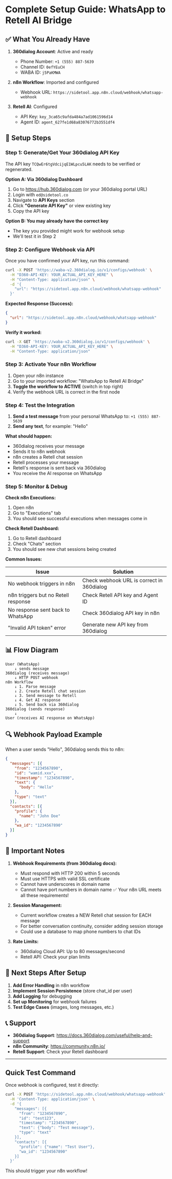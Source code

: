 # Complete Setup Guide: WhatsApp to Retell AI Bridge

## ✅ What You Already Have

1. **360dialog Account**: Active and ready
   - Phone Number: `+1 (555) 887-5639`
   - Channel ID: `0efYEuCH`
   - WABA ID: `j5PaKMWA`

2. **n8n Workflow**: Imported and configured
   - Webhook URL: `https://sidetool.app.n8n.cloud/webhook/whatsapp-webhook`

3. **Retell AI**: Configured
   - API Key: `key_3ca65c9afda484a7ad1061596d14`
   - Agent ID: `agent_627fe1d68a83076772b3551df4`

## 🔧 Setup Steps

### Step 1: Generate/Get Your 360dialog API Key

The API key `TCQwEr6tgVdcijqE1WLpcu5LAK` needs to be verified or regenerated.

**Option A: Via 360dialog Dashboard**
1. Go to https://hub.360dialog.com (or your 360dialog portal URL)
2. Login with `ed@sidetool.co`
3. Navigate to **API Keys** section
4. Click **"Generate API Key"** or view existing key
5. Copy the API key

**Option B: You may already have the correct key**
- The key you provided might work for webhook setup
- We'll test it in Step 2

### Step 2: Configure Webhook via API

Once you have confirmed your API key, run this command:

```bash
curl -X POST 'https://waba-v2.360dialog.io/v1/configs/webhook' \
  -H "D360-API-KEY: YOUR_ACTUAL_API_KEY_HERE" \
  -H "Content-Type: application/json" \
  -d '{
    "url": "https://sidetool.app.n8n.cloud/webhook/whatsapp-webhook"
  }'
```

**Expected Response (Success):**
```json
{
  "url": "https://sidetool.app.n8n.cloud/webhook/whatsapp-webhook"
}
```

**Verify it worked:**
```bash
curl -X GET 'https://waba-v2.360dialog.io/v1/configs/webhook' \
  -H "D360-API-KEY: YOUR_ACTUAL_API_KEY_HERE" \
  -H "Content-Type: application/json"
```

### Step 3: Activate Your n8n Workflow

1. Open your n8n instance
2. Go to your imported workflow: "WhatsApp to Retell AI Bridge"
3. **Toggle the workflow to ACTIVE** (switch in top right)
4. Verify the webhook URL is correct in the first node

### Step 4: Test the Integration

1. **Send a test message** from your personal WhatsApp to: `+1 (555) 887-5639`
2. **Send any text**, for example: "Hello"

**What should happen:**
- 360dialog receives your message
- Sends it to n8n webhook
- n8n creates a Retell chat session
- Retell processes your message
- Retell's response is sent back via 360dialog
- You receive the AI response on WhatsApp

### Step 5: Monitor & Debug

**Check n8n Executions:**
1. Open n8n
2. Go to "Executions" tab
3. You should see successful executions when messages come in

**Check Retell Dashboard:**
1. Go to Retell dashboard
2. Check "Chats" section
3. You should see new chat sessions being created

**Common Issues:**

| Issue | Solution |
|-------|----------|
| No webhook triggers in n8n | Check webhook URL is correct in 360dialog |
| n8n triggers but no Retell response | Check Retell API key and Agent ID |
| No response sent back to WhatsApp | Check 360dialog API key in n8n |
| "Invalid API token" error | Generate new API key from 360dialog |

## 📊 Flow Diagram

```
User (WhatsApp)
    ↓ sends message
360dialog (receives message)
    ↓ HTTP POST webhook
n8n Workflow
    ↓ 1. Parse message
    ↓ 2. Create Retell chat session
    ↓ 3. Send message to Retell
    ↓ 4. Get AI response
    ↓ 5. Send back via 360dialog
360dialog (sends response)
    ↓
User (receives AI response on WhatsApp)
```

## 🔍 Webhook Payload Example

When a user sends "Hello", 360dialog sends this to n8n:

```json
{
  "messages": [{
    "from": "1234567890",
    "id": "wamid.xxx",
    "timestamp": "1234567890",
    "text": {
      "body": "Hello"
    },
    "type": "text"
  }],
  "contacts": [{
    "profile": {
      "name": "John Doe"
    },
    "wa_id": "1234567890"
  }]
}
```

## 🚨 Important Notes

1. **Webhook Requirements (from 360dialog docs):**
   - Must respond with HTTP 200 within 5 seconds
   - Must use HTTPS with valid SSL certificate
   - Cannot have underscores in domain name
   - Cannot have port numbers in domain name
   ✅ Your n8n URL meets all these requirements!

2. **Session Management:**
   - Current workflow creates a NEW Retell chat session for EACH message
   - For better conversation continuity, consider adding session storage
   - Could use a database to map phone numbers to chat IDs

3. **Rate Limits:**
   - 360dialog Cloud API: Up to 80 messages/second
   - Retell API: Check your plan limits

## 🎯 Next Steps After Setup

1. **Add Error Handling** in n8n workflow
2. **Implement Session Persistence** (store chat_id per user)
3. **Add Logging** for debugging
4. **Set up Monitoring** for webhook failures
5. **Test Edge Cases** (images, long messages, etc.)

## 📞 Support

- **360dialog Support**: https://docs.360dialog.com/useful/help-and-support
- **n8n Community**: https://community.n8n.io/
- **Retell Support**: Check your Retell dashboard

---

## Quick Test Command

Once webhook is configured, test it directly:

```bash
curl -X POST 'https://sidetool.app.n8n.cloud/webhook/whatsapp-webhook' \
  -H 'Content-Type: application/json' \
  -d '{
    "messages": [{
      "from": "1234567890",
      "id": "test123",
      "timestamp": "1234567890",
      "text": {"body": "Test message"},
      "type": "text"
    }],
    "contacts": [{
      "profile": {"name": "Test User"},
      "wa_id": "1234567890"
    }]
  }'
```

This should trigger your n8n workflow!
